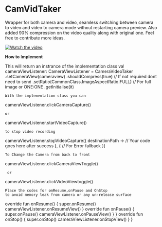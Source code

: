# CamVidTaker
Wrapper for both camera and video, seamless switching between camera to video and video to camera mode without restarting camera preview. Also  added 90% compression on the video quality along with original one.
Feel free to contribute more ideas.

[![Watch the video](https://youtu.be/--2surmu1uU)](https://youtu.be/--2surmu1uU)

<b> How to Implement </b>

 This will return an instrance of the implementation class 
 val cameraViewListener: CameraViewListener = CameraVideoTaker
                .setCameraView(cameraview)
                .shouldCompress(true) // If not required dont need to send
                .setRatio(CommonClass.ImageAspectRatio.FULL) // For full image or ONE:ONE
                .getInitialise(it)
                
    With the implementation class you can 
cameraViewListener.clickCameraCapture()

    or
cameraViewListener.startVideoCapture()

    to stop video recording
    
cameraViewListener.stopVideoCapture({ destinationPath ->
                  // Your code goes here after success
                }, {
                // For Error fallback
                })
                
                
    To Change the Camera from back to front
cameraViewListener.clickCameraViewToggle()    

     or
cameraViewListener.clickVideoViewtoggle()

    Place the codes for onResume,onPause and OnStop
    to avoid memory leak from camera or any un-release surface
    
override fun onResume() {
        super.onResume()
        cameraViewListener.onResumeView()
        }
override fun onPause() {
        super.onPause()
        cameraViewListener.onPauseView()
        }
    }
override fun onStop() {
        super.onStop()
        cameraViewListener.onStopView()
        }
    }    
  
  
